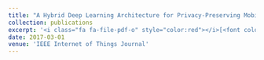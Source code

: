 ```yaml
---
title: "A Hybrid Deep Learning Architecture for Privacy-Preserving Mobile Analytic"
collection: publications
excerpt: '<i class="fa fa-file-pdf-o" style="color:red"></i>[<font color="red">Paper</font>](https://arxiv.org/pdf/1703.02952.pdf)'
date: 2017-03-01
venue: 'IEEE Internet of Things Journal'
---
```


